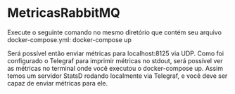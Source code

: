 # MetricasRabbitMQ

Execute o seguinte comando no mesmo diretório que contém seu arquivo docker-compose.yml:
docker-compose up

Será possível então enviar métricas para localhost:8125 via UDP. Como foi configurado o Telegraf para imprimir métricas no stdout, será possível ver as métricas no terminal onde você executou o docker-compose up. Assim temos um servidor StatsD rodando localmente via Telegraf, e você deve ser capaz de enviar métricas para ele.



